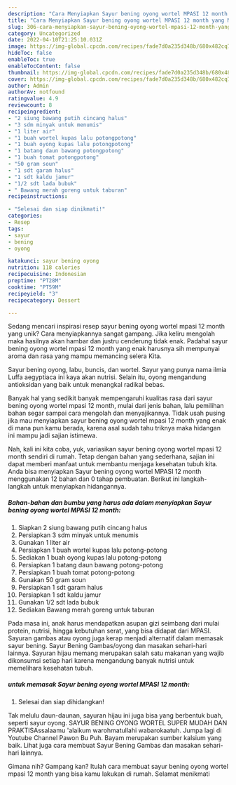 ```yaml
---
description: "Cara Menyiapkan Sayur bening oyong wortel MPASI 12 month yang Mantap"
title: "Cara Menyiapkan Sayur bening oyong wortel MPASI 12 month yang Mantap"
slug: 306-cara-menyiapkan-sayur-bening-oyong-wortel-mpasi-12-month-yang-mantap
category: Uncategorized
date: 2022-04-10T21:25:10.031Z
image: https://img-global.cpcdn.com/recipes/fade7d0a235d348b/680x482cq70/sayur-bening-oyong-wortel-mpasi-12-month-foto-resep-utama.jpg
hideToc: false
enableToc: true
enableTocContent: false
thumbnail: https://img-global.cpcdn.com/recipes/fade7d0a235d348b/680x482cq70/sayur-bening-oyong-wortel-mpasi-12-month-foto-resep-utama.jpg
cover: https://img-global.cpcdn.com/recipes/fade7d0a235d348b/680x482cq70/sayur-bening-oyong-wortel-mpasi-12-month-foto-resep-utama.jpg
author: Admin
authorAv: notfound
ratingvalue: 4.9
reviewcount: 8
recipeingredient:
- "2 siung bawang putih cincang halus"
- "3 sdm minyak untuk menumis"
- "1 liter air"
- "1 buah wortel kupas lalu potongpotong"
- "1 buah oyong kupas lalu potongpotong"
- "1 batang daun bawang potongpotong"
- "1 buah tomat potongpotong"
- "50 gram soun"
- "1 sdt garam halus"
- "1 sdt kaldu jamur"
- "1/2 sdt lada bubuk"
- " Bawang merah goreng untuk taburan"
recipeinstructions:

- "Selesai dan siap dinikmati!"
categories:
- Resep
tags:
- sayur
- bening
- oyong

katakunci: sayur bening oyong 
nutrition: 118 calories
recipecuisine: Indonesian
preptime: "PT28M"
cooktime: "PT59M"
recipeyield: "3"
recipecategory: Dessert

---
```





Sedang mencari inspirasi resep sayur bening oyong wortel mpasi 12 month yang unik? Cara menyiapkannya sangat gampang. Jika keliru mengolah maka hasilnya akan hambar dan justru cenderung tidak enak. Padahal sayur bening oyong wortel mpasi 12 month yang enak harusnya sih mempunyai aroma dan rasa yang mampu memancing selera Kita.





Sayur bening oyong, labu, buncis, dan wortel. Sayur yang punya nama ilmia Luffa aegyptiaca ini kaya akan nutrisi. Selain itu, oyong mengandung antioksidan yang baik untuk menangkal radikal bebas.

Banyak hal yang sedikit banyak mempengaruhi kualitas rasa dari sayur bening oyong wortel mpasi 12 month, mulai dari jenis bahan, lalu pemilihan bahan segar sampai cara mengolah dan menyajikannya. Tidak usah pusing jika mau menyiapkan sayur bening oyong wortel mpasi 12 month yang enak di mana pun kamu berada, karena asal sudah tahu triknya maka hidangan ini mampu jadi sajian istimewa.






Nah, kali ini kita coba, yuk, variasikan sayur bening oyong wortel mpasi 12 month sendiri di rumah. Tetap dengan bahan yang sederhana, sajian ini dapat memberi manfaat untuk membantu menjaga kesehatan tubuh kita. Anda bisa menyiapkan Sayur bening oyong wortel MPASI 12 month menggunakan 12 bahan dan 0 tahap pembuatan. Berikut ini langkah-langkah untuk menyiapkan hidangannya.

<!--inarticleads1-->

##### Bahan-bahan dan bumbu yang harus ada dalam menyiapkan Sayur bening oyong wortel MPASI 12 month:

1. Siapkan 2 siung bawang putih cincang halus
1. Persiapkan 3 sdm minyak untuk menumis
1. Gunakan 1 liter air
1. Persiapkan 1 buah wortel kupas lalu potong-potong
1. Sediakan 1 buah oyong kupas lalu potong-potong
1. Persiapkan 1 batang daun bawang potong-potong
1. Persiapkan 1 buah tomat potong-potong
1. Gunakan 50 gram soun
1. Persiapkan 1 sdt garam halus
1. Persiapkan 1 sdt kaldu jamur
1. Gunakan 1/2 sdt lada bubuk
1. Sediakan  Bawang merah goreng untuk taburan


Pada masa ini, anak harus mendapatkan asupan gizi seimbang dari mulai protein, nutrisi, hingga kebutuhan serat, yang bisa didapat dari MPASI. Sayuran gambas atau oyong juga kerap menjadi alternatif dalam memasak sayur bening. Sayur Bening Gambas/oyong dan masakan sehari-hari lainnya. Sayuran hijau memang merupakan salah satu makanan yang wajib dikonsumsi setiap hari karena mengandung banyak nutrisi untuk memelihara kesehatan tubuh. 

<!--inarticleads2-->

#####  untuk memasak Sayur bening oyong wortel MPASI 12 month:


1. Selesai dan siap dihidangkan!

Tak melulu daun-daunan, sayuran hijau ini juga bisa yang berbentuk buah, seperti sayur oyong. SAYUR BENING OYONG WORTEL SUPER MUDAH DAN PRAKTISAssalaamu &#39;alaikum warohmatullahi wabarokaatuh. Jumpa lagi di Youtube Channel Pawon Bu Puh. Bayam merupakan sumber kalsium yang baik. Lihat juga cara membuat Sayur Bening Gambas dan masakan sehari-hari lainnya. 

Gimana nih? Gampang kan? Itulah cara membuat sayur bening oyong wortel mpasi 12 month yang bisa kamu lakukan di rumah. Selamat menikmati
